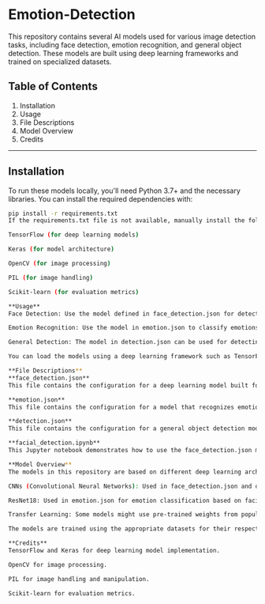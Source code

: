 # Emotion-Detection

This repository contains several AI models used for various image detection tasks, including face detection, emotion recognition, and general object detection. These models are built using deep learning frameworks and trained on specialized datasets.

## Table of Contents

1. Installation
2. Usage
3. File Descriptions
4. Model Overview
5. Credits

---

## Installation

To run these models locally, you'll need Python 3.7+ and the necessary libraries. You can install the required dependencies with:

```bash
pip install -r requirements.txt
If the requirements.txt file is not available, manually install the following libraries:

TensorFlow (for deep learning models)

Keras (for model architecture)

OpenCV (for image processing)

PIL (for image handling)

Scikit-learn (for evaluation metrics)

**Usage**
Face Detection: Use the model defined in face_detection.json for detecting faces in images.

Emotion Recognition: Use the model in emotion.json to classify emotions in images.

General Detection: The model in detection.json can be used for detecting objects in images.

You can load the models using a deep learning framework such as TensorFlow or Keras, or integrate them into your application for real-time inference.

**File Descriptions**
**face_detection.json**
This file contains the configuration for a deep learning model built for detecting faces in images. The model is based on a convolutional neural network (CNN) architecture and can be used to detect and classify faces in various image datasets.

**emotion.json**
This file contains the configuration for a model that recognizes emotions in facial images. It is based on a ResNet18 architecture and uses a set of labeled images to predict the emotions such as happiness, sadness, surprise, and more.

**detection.json**
This file contains the configuration for a general object detection model. The model is based on a convolutional neural network (CNN) architecture, capable of detecting various objects in images. The model is versatile and can be trained to detect multiple types of objects.

**facial_detection.ipynb**
This Jupyter notebook demonstrates how to use the face_detection.json model for real-time face detection in images. It loads the model, preprocesses the input image, and performs face detection.

**Model Overview**
The models in this repository are based on different deep learning architectures:

CNNs (Convolutional Neural Networks): Used in face_detection.json and detection.json to process images and detect objects.

ResNet18: Used in emotion.json for emotion classification based on facial expressions.

Transfer Learning: Some models might use pre-trained weights from popular datasets like ImageNet or specific emotion-related datasets for better performance.

The models are trained using the appropriate datasets for their respective tasks.

**Credits**
TensorFlow and Keras for deep learning model implementation.

OpenCV for image processing.

PIL for image handling and manipulation.

Scikit-learn for evaluation metrics.
